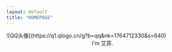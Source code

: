 ```yaml
---
layout: default
title: "HOMEPAGE"
---
```


<div class="">
 ![QQ头像](https://q1.qlogo.cn/g?b=qq&nk=1764712330&s=640)
<center>I'm 艾菲.</center>
<div class="contact"></div>
</div>
